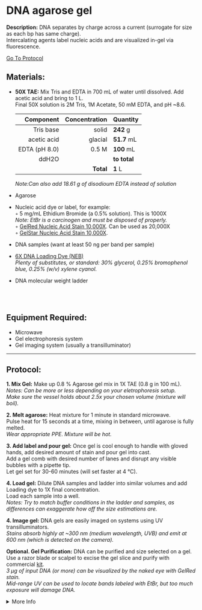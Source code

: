 DNA agarose gel
================================================================================
**Description:** DNA separates by charge across a current (surrogate for size as each bp has same charge).<br/>
Intercalating agents label nucleic acids and are visualized in-gel via fluorescence.

[Go To Protocol](#protocol)

Materials:
--------------------------------------------------------------------------------

  * **50X TAE:** Mix Tris and EDTA in 700 mL of water until dissolved. Add acetic acid and bring to 1 L.
  <br/>Final 50X solution is 2M Tris, 1M Acetate, 50 mM EDTA, and pH ~8.6.
  
    | Component | Concentration | Quantity | 
    | ---------: | ---------: | :---------- |
    | Tris base | solid | **242**  g | 
    | acetic acid | glacial | **51.7**  mL |
    | EDTA (pH 8.0) | 0.5 M | **100**  mL |  
    | ddH2O || **to total** |
    || **Total** | **1** L |
  
     *Note:Can also add 18.61 g of disodioum EDTA instead of solution*
     
  * Agarose
  * Nucleic acid dye or label, for example:  
    ◦ 5 mg/mL Ethidium Bromide (a 0.5% solution). This is 1000X<br/>
    _Note: EtBr is a carcinogen and must be disposed of properly._   
    ◦ [GelRed Nucleic Acid Stain 10,000X](https://www.sigmaaldrich.com/catalog/product/mm/sct123?lang=en&region=US&cm_sp=Insite-_-caContent_prodMerch_gruCrossEntropy-_-prodMerch10-1). Can be used as 20,000X  
    ◦ [GelStar Nucleic Acid Stain 10,000X](https://bioscience.lonza.com/lonza_bs/US/en/Electrophoresis/p/000000000000182314/GelStar-Nucleic-Acid-Gel-Stain%2C-10%2C000X-%282-x-250-uL%29).
  
  * DNA samples (want at least 50 ng per band per sample)
  
  * [6X DNA Loading Dye (NEB)](https://www.neb.com/products/b7024-gel-loading-dye-purple-6x#Product%20Information)
    <br/>*Plenty of substitutes, or standard: 30% glycerol, 0.25% bromophenol blue, 0.25% (w/v) xylene cyanol.*
  
  * DNA molecular weight ladder
  
<br/><br/>

Equipment Required:
--------------------------------------------------------------------------------
  
  * Microwave
  * Gel electrophoresis system
  * Gel imaging system (usually a transilluminator)
<!-- Use <br/> to fill in first page -->
___
Protocol:
--------------------------------------------------------------------------------

**1. Mix Gel:** Make up 0.8 % Agarose gel mix in 1X TAE (0.8 g in 100 mL).
<br/>*Notes: Can be more or less depending on your eletrophoresis setup.*
<br/>*Make sure the vessel holds about 2.5x your chosen volume (mixture will boil).*
  
**2. Melt agarose:** Heat mixture for 1 minute in standard microwave.<br/>
Pulse heat for 15 seconds at a time, mixing in between, until agarose is fully melted.<br/>
_Wear appropriate PPE. Mixture will be hot._

**3. Add label and pour gel:** Once gel is cool enough to handle with gloved hands, add desired amount of stain and pour gel into cast.<br/>
Add a gel comb with desired number of lanes and disrupt any visible bubbles with a pipette tip.<br/>
Let gel set for 30-60 minutes (will set faster at 4 °C).

**4. Load gel:** Dilute DNA samples and ladder into similar volumes and add Loading dye to 1X final concentration.<br/>
Load each sample into a well.<br/>
_Notes: Try to match buffer conditions in the ladder and samples, as differences can exaggerate how off the size estimations are._
<!-- The text below creates dropdown lists for links to next steps or hyperlinks -->

**4. Image gel:** DNA gels are easily imaged on systems using UV transilluminators.
<br/>*Stains absorb highly at ~300 nm (medium wavelength, UVB) and emit at 600 nm (which is detected on the camera).*

**Optional. Gel Purification:** DNA can be purified and size selected on a gel.<br/>
Use a razor blade or scalpel to excise the gel slice and purify with commercial [kit](https://www.neb.com/-/media/nebus/files/protocols/t1020_quick_protocol_card_monarch_dna_gel_extraction.pdf?rev=09308c01500f43c6a8589b01845765d9&hash=0FD4350A9DE2AEAC84913DB2A00140AF).<br/>
_3 µg of input DNA (or more) can be visualized by the naked eye with GelRed stain._<br/>
_Mid-range UV can be used to locate bands labeled with EtBr, but too much exposure will damage DNA._

<details>
  <summary>More Info</summary>
  
<a href="https://en.wikipedia.org/wiki/Agarose_gel_electrophoresis">
Wikipedia</a>  
<br/>
<a href="https://www.neb.com/products/t1020-monarch-dna-gel-extraction-kit">
NEB Gel Extraction Kit</a>  

</details>
